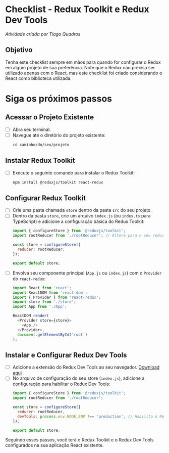 # Checklist - Redux Toolkit e Redux Dev Tools
*Atividade criada por Tiago Quadros*

## Objetivo
Tenha este checklist sempre em mãos para quando for configurar o Redux em algum projeto de sua preferência.
Note que o Redux não precisa ser utilizado apenas com o React, mas este checklist foi criado considerando o React como biblioteca utilizada.

# Siga os próximos passos

## Acessar o Projeto Existente
- [ ] Abra seu terminal.
- [ ] Navegue até o diretório do projeto existente:
  ```sh
  cd caminho/do/seu/projeto
  ```

## Instalar Redux Toolkit
- [ ] Execute o seguinte comando para instalar o Redux Toolkit:
  ```sh
  npm install @reduxjs/toolkit react-redux
  ```

## Configurar Redux Toolkit
- [ ] Crie uma pasta chamada `store` dentro da pasta `src` do seu projeto.
- [ ] Dentro da pasta `store`, crie um arquivo `index.js` (ou `index.ts` para TypeScript) e adicione a configuração básica do Redux Toolkit:
  ```js
  import { configureStore } from '@reduxjs/toolkit';
  import rootReducer from './rootReducer'; // Altere para o seu reducer principal

  const store = configureStore({
    reducer: rootReducer,
  });

  export default store;
  ```
- [ ] Envolva seu componente principal (`App.js` ou `index.js`) com o `Provider` do `react-redux`:
  ```js
  import React from 'react';
  import ReactDOM from 'react-dom';
  import { Provider } from 'react-redux';
  import store from './store';
  import App from './App';

  ReactDOM.render(
    <Provider store={store}>
      <App />
    </Provider>,
    document.getElementById('root')
  );
  ```

## Instalar e Configurar Redux Dev Tools
- [ ] Adicione a extensão do Redux Dev Tools ao seu navegador. [Download aqui](https://chrome.google.com/webstore/detail/redux-devtools/lmhkpmbekcpmknklioeibfkpmmfibljd?hl=en)
- [ ] No arquivo de configuração do seu store (`index.js`), adicione a configuração para habilitar o Redux Dev Tools:
  ```js
  import { configureStore } from '@reduxjs/toolkit';
  import rootReducer from './rootReducer';

  const store = configureStore({
    reducer: rootReducer,
    devTools: process.env.NODE_ENV !== 'production', // Habilita o Redux DevTools em desenvolvimento
  });

  export default store;
  ```

Seguindo esses passos, você terá o Redux Toolkit e o Redux Dev Tools configurados na sua aplicação React existente.
